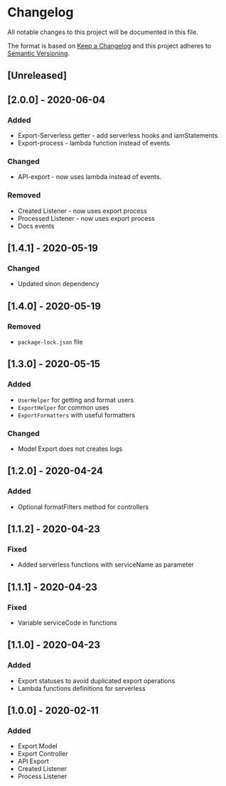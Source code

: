 # Changelog

All notable changes to this project will be documented in this file.

The format is based on [Keep a Changelog](http://keepachangelog.com/en/1.0.0/)
and this project adheres to [Semantic Versioning](http://semver.org/spec/v2.0.0.html).

## [Unreleased]

## [2.0.0] - 2020-06-04
### Added
- Export-Serverless getter - add serverless hooks and  iamStatements.
- Export-process - lambda function instead of events.

### Changed
- API-export - now uses lambda instead of events.

### Removed
- Created Listener - now uses export process
- Processed Listener - now uses export process
- Docs events

## [1.4.1] - 2020-05-19
### Changed
- Updated sinon dependency

## [1.4.0] - 2020-05-19
### Removed
- `package-lock.json` file

## [1.3.0] - 2020-05-15
### Added
- `UserHelper` for getting and format users
- `ExportHelper` for common uses
- `ExportFormatters` with useful formatters

### Changed
- Model Export does not creates logs

## [1.2.0] - 2020-04-24
### Added
- Optional formatFilters method for controllers

## [1.1.2] - 2020-04-23
### Fixed
- Added serverless functions with serviceName as parameter

## [1.1.1] - 2020-04-23
### Fixed
- Variable serviceCode in functions

## [1.1.0] - 2020-04-23
### Added
- Export statuses to avoid duplicated export operations
- Lambda functions definitions for serverless

## [1.0.0] - 2020-02-11
### Added
- Export Model
- Export Controller
- API Export
- Created Listener
- Process Listener
